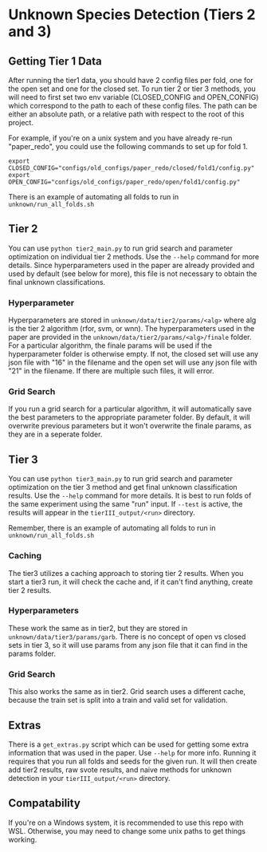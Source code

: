 # Unknown Species Detection (Tiers 2 and 3)

## Getting Tier 1 Data
After running the tier1 data, you should have 2 config files per fold, one for the open set and one for the closed set. To run tier 2 or tier 3 methods, you will need to first set two env variable (CLOSED_CONFIG and OPEN_CONFIG) which correspond to the path to each of these config files. The path can be either an absolute path, or a relative path with respect to the root of this project. 

For example, if you're on a unix system and you have already re-run "paper_redo", you could use the following commands to set up for fold 1.

```
export CLOSED_CONFIG="configs/old_configs/paper_redo/closed/fold1/config.py"
export OPEN_CONFIG="configs/old_configs/paper_redo/open/fold1/config.py"
```

There is an example of automating all folds to run in ```unknown/run_all_folds.sh```

## Tier 2
You can use ```python tier2_main.py``` to run grid search and parameter optimization on individual tier 2 methods. Use the ```--help``` command for more details. Since hyperparameters used in the paper are already provided and used by default (see below for more), this file is not necessary to obtain the final unknown classifications.

### Hyperparameter
Hyperparameters are stored in ```unknown/data/tier2/params/<alg>``` where alg is the tier 2 algorithm (rfor, svm, or wnn). The hyperparameters used in the paper are provided in the ```unknown/data/tier2/params/<alg>/finale``` folder. For a particular algorithm, the finale params will be used if the hyperparameter folder is otherwise empty. If not, the closed set will use any json file with "16" in the filename and the open set will use any json file with "21" in the filename. If there are multiple such files, it will error.

### Grid Search
If you run a grid search for a particular algorithm, it will automatically save the best parameters to the appropriate parameter folder. By default, it will overwrite previous parameters but it won't overwrite the finale params, as they are in a seperate folder.

## Tier 3
You can use ```python tier3_main.py``` to run grid search and parameter optimization on the tier 3 method and get final unknown classification results. Use the ```--help``` command for more details. It is best to run folds of the same experiment using the same "run" input. If ```--test``` is active, the results will appear in the ```tierIII_output/<run>``` directory.

Remember, there is an example of automating all folds to run in ```unknown/run_all_folds.sh```

### Caching
The tier3 utilizes a caching approach to storing tier 2 results. When you start a tier3 run, it will check the cache and, if it can't find anything, create tier 2 results. 

### Hyperparameters
These work the same as in tier2, but they are stored in  ```unknown/data/tier3/params/garb```. There is no concept of open vs closed sets in tier 3, so it will use params from any json file that it can find in the params folder.

### Grid Search
This also works the same as in tier2. Grid search uses a different cache, because the train set is split into a train and valid set for validation.

## Extras
There is a ```get_extras.py``` script which can be used for getting some extra information that was used in the paper. Use ```--help``` for more info. Running it requires that you run all folds and seeds for the given run. It will then create add tier2 results, raw svote results, and naive methods for unknown detection in your ```tierIII_output/<run>``` directory.

## Compatability
If you're on a Windows system, it is recommended to use this repo with WSL. Otherwise, you may need to change some unix paths to get things working.

